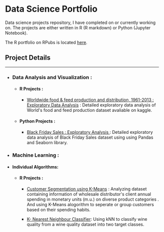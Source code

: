 # Data Science Portfolio
Data science projects repository, I have completed on or currently working on. The projects are either written in R (R markdown) or Python (Jupyter Notebook). 

The R portfolio on RPubs is located [here](http://rpubs.com/mayu2019).

## Project Details
-----------------------------------------------------------------------------------------------------------------------------------       
 - ### Data Analysis and Visualization :
 
     - #### R Projects :  
       - [Worldwide food & feed production and distribution, 1961-2013 : Exploratory Data Analysis](http://rpubs.com/mayu2019/FAO) : Detailed exploratory data analysis of World's food and feed production dataset avaliable on kaggle.

     - #### Python Projects : 
       - [Black Friday Sales : Exploratory Analysis ](https://github.com/MayuriIngle/Data-Science-Portfolio/blob/master/Black%20Friday%20Sales.ipynb) : Detailed exploratory data analysis of Black Friday Sales dataset using  using Pandas and Seaborn library.
       
 - ### Machine Learning :
 
  - #### Individual Algorithms:
  
    - #### R Projects :
      - [Customer Segmentation using K-Means](http://rpubs.com/mayu2019/K-Means) : Analyzing dataset containing information of wholesale distributor's client annual spending in monetary units (m.u.) on diverse product categories . And using K-Means alogorithm to seperate or group customers based on their spending habits.
      
       - [K- Nearest Neighbour Classifier](http://rpubs.com/mayu2019/knn_WineQuality): Using kNN to classify wine quality from a wine quality dataset into two target classes.
